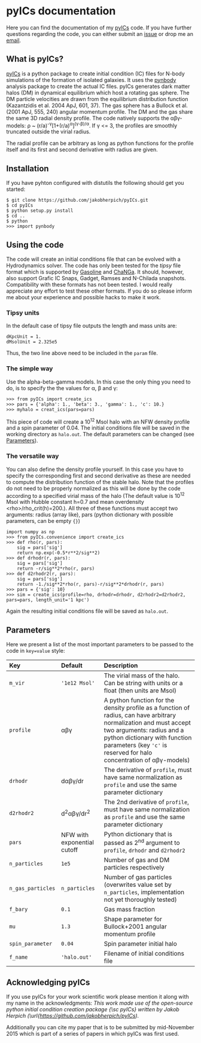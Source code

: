 # pyICs documentation
Here you can find the documentation of my [pyICs](https://github.com/jakobherpich/pyICs) code. If you have further questions regarding the code, you can either submit an [issue](https://github.com/jakobherpich/pyICs/issues) or drop me an [email](mailto:herpich@mpia.de).

## What is pyICs?
[pyICs](https://github.com/jakobherpich/pyICs) is a python package to create initial condition (IC) files for N-body simulations of the formation of isolated galaxies. It uses the [pynbody](https://github.com/pynbody/pynbody) analysis package to create the actual IC files. pyICs generates dark matter halos (DM) in dynamical equilibrium which host a rotating gas sphere. The DM particle velocities are drawn from the equilibrium distribution function (Kazantzidis et al. 2004 ApJ, 601, 37). The gas sphere has a Bullock et al. (2001 ApJ, 555, 240) angular momentum profile. The DM and the gas share the same 3D radial density profile. The code natively supports the αβγ-models: ρ ~ (r/a)<sup>-γ</sup>[1+(r/a)<sup>α</sup>]<sup>(γ-β)/α</sup>. If γ <= 3, the profiles are smoothly truncated outside the virial radius.

The radial profile can be arbitrary as long as python functions for the profile itself and its first and second derivative with radius are given.

## Installation
If you have pyhton configured with distutils the following should get you started:
```
$ git clone https://github.com/jakobherpich/pyICs.git
$ cd pyICs
$ python setup.py install
$ cd ..
$ python
>>> import pynbody
```

## Using the code
The code will create an initial conditions file that can be evolved with a Hydrodynamics solver. The code has only been tested for the *tipsy* file format which is supported by [Gasoline](http://adsabs.harvard.edu/abs/2004NewA....9..137W) and [ChaNGa](https://github.com/N-BodyShop/changa). It should, however, also support Grafic IC Snaps, Gadget, Ramses and N-Chilada snapshots. Compatibility with these formats has not been tested. I would really appreciate any effort to test these other formats. If you do so please inform me about your experience and possible hacks to make it work.

### Tipsy units
In the default case of tipsy file outputs the length and mass units are:
```
dKpcUnit = 1.
dMsolUnit = 2.325e5
```
Thus, the two line above need to be included in the `param` file.

### The simple way
Use the alpha-beta-gamma models. In this case the only thing you need to do, is to specify the the values for α, β and γ:
```
>>> from pyICs import create_ics
>>> pars = {'alpha': 1., 'beta': 3., 'gamma': 1., 'c': 10.}
>>> myhalo = creat_ics(pars=pars)
```
This piece of code will create a 10<sup>12</sup> Msol halo with an NFW density profile and a spin parameter of 0.04. The initial conditions file will be saved in the working directory as `halo.out`. The default parameters can be changed (see [Parameters](#parameters)).

### The versatile way
You can also define the density profile yourself. In this case you have to specify the corresponding first and second derivative as these are needed to compute the distribution function of the stable halo. Note that the profiles do not need to be properly normalized as this will be done by the code according to a specified virial mass of the halo (The default value is 10<sup>12</sup> Msol with Hubble constant h=0.7 and mean overdensity &lt;rho&gt;/rho_crit(h)=200.). All three of these functions must accept two arguments: radius (array like), pars (python dictionary with possible parameters, can be empty `{}`)
```
import numpy as np
>>> from pyICs.convenience import create_ics
>>> def rho(r, pars):
    sig = pars['sig']
    return np.exp(-0.5*r**2/sig**2)
>>> def drhodr(r, pars):
    sig = pars['sig']
    return -r/sig**2*rho(r, pars)
>>> def d2rhodr2(r, pars):
    sig = pars['sig']
    return -1./sig**2*rho(r, pars)-r/sig**2*drhodr(r, pars)
>>> pars = {'sig': 10}
>>> sim = create_ics(profile=rho, drhodr=drhodr, d2rhodr2=d2rhodr2, pars=pars, length_unit='1 kpc')
```
Again the resulting initial conditions file will be saved as `halo.out`.

## Parameters
Here we present a list of the most important parameters to be passed to the code in `key=value` style:

Key | Default | Description 
:-----|:---------|:-------------
`m_vir`| `'1e12 Msol'` | The virial mass of the halo. Can be string with units or a float (then units are Msol)
`profile`| αβγ | A python function for the density profile as a function of radius, can have arbitrary normalization and must accept two arguments: radius and a python dictionary with function parameters (key `'c'` is reserved for halo concentration of αβγ-models)
`drhodr`| dαβγ/dr | The derivative of `profile`, must have same normalization as `profile` and use the same parameter dictionary 
`d2rhodr2` | d<sup>2</sup>αβγ/dr<sup>2</sup> |The 2nd derivative of `profile`, must have same normalization as `profile` and use the same parameter dictionary 
`pars`| NFW with exponential cutoff | Python dictionary that is passed as 2<sup>nd</sup> argument to `profile`, `drhodr` and `d2rhodr2` 
`n_particles`|`1e5`| Number of gas and DM particles respectively 
`n_gas_particles`|`n_particles`| Number of gas particles (overwrites value set by `n_particles`, implementation not yet thoroughly tested)
`f_bary`| `0.1` | Gas mass fraction 
`mu`| `1.3` | Shape parameter for Bullock+2001 angular momentum profile 
`spin_parameter`|`0.04`|Spin parameter initial halo
`f_name`|`'halo.out'`|Filename of initial conditions file

## Acknowledging pyICs
If you use pyICs for your work scientific work please mention it along with my name in the acknowledgments:
*This work made use of the open-source python initial condition creation package {\sc pyICs} written by Jakob Herpich (\url{https://github.com/jakobherpich/pyICs).*

Additionally you can cite my paper that is to be submitted by mid-November 2015 which is part of a series of papers in which pyICs was first used.